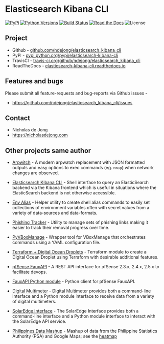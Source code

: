 # Elasticsearch Kibana CLI
[![PyPi](https://img.shields.io/pypi/v/elasticsearch-kibana-cli.svg)](https://pypi.python.org/pypi/elasticsearch-kibana-cli/)
[![Python Versions](https://img.shields.io/pypi/pyversions/elasticsearch-kibana-cli.svg)](https://github.com/ndejong/elasticsearch_kibana_cli/)
[![Build Status](https://api.travis-ci.org/ndejong/elasticsearch_kibana_cli.svg?branch=master)](https://travis-ci.org/ndejong/elasticsearch_kibana_cli/)
[![Read the Docs](https://img.shields.io/readthedocs/elasticsearch-kibana-cli)](https://elasticsearch-kibana-cli.readthedocs.io)
![License](https://img.shields.io/github/license/ndejong/elasticsearch_kibana_cli.svg)

## Project
* Github - [github.com/ndejong/elasticsearch_kibana_cli](https://github.com/ndejong/elasticsearch_kibana_cli)
* PyPI - [pypi.python.org/pypi/elasticsearch-kibana-cli](https://pypi.python.org/pypi/elasticsearch-kibana-cli/)
* TravisCI - [travis-ci.org/github/ndejong/elasticsearch_kibana_cli](https://travis-ci.org/github/ndejong/elasticsearch_kibana_cli)
* ReadTheDocs - [elasticsearch-kibana-cli.readthedocs.io](https://elasticsearch-kibana-cli.readthedocs.io)

## Features and bugs 
Please submit all feature-requests and bug-reports via Github issues - 
* https://github.com/ndejong/elasticsearch_kibana_cli/issues

## Contact
* Nicholas de Jong
* https://nicholasdejong.com

## Other projects same author
* [Arpwitch](https://arpwitch.readthedocs.io) - A modern arpwatch replacement with JSON formatted outputs and easy options to exec commands (eg. `nmap`) when network changes are observed.
* [Elasticsearch Kibana CLI](https://elasticsearch-kibana-cli.readthedocs.io/) - Shell interface to query an ElasticSearch backend via the Kibana frontend which is useful in situations where the ElasticSearch backend is not otherwise accessible.
* [Env Alias](https://env-alias.readthedocs.io) - Helper utility to create shell alias commands to easily set collections of environment variables often with secret values from a variety of data-sources and data-formats.
* [Phishing Tracker](https://github.com/ndejong/phishing-tracker) - Utility to manage sets of phishing links making it easier to track their removal progress over time.
* [PyVBoxManage](https://pyvboxmanage.readthedocs.io) - Wrapper tool for VBoxManage that orchestrates commands using a YAML configuration file.
* [Terraform + Digital Ocean Droplets](https://registry.terraform.io/modules/verbnetworks/droplet/digitalocean/latest) - Terraform module to create a Digital Ocean Droplet using Terraform with desirable additional features.

* [pfSense FauxAPI](https://github.com/ndejong/pfsense_fauxapi) - A REST API interface for pfSense 2.3.x, 2.4.x, 2.5.x to facilitate devops.
* [FauxAPI Python module](https://github.com/ndejong/pfsense_fauxapi_client_python) - Python client for pfSense FauxAPI.

* [Digital Multimeter](https://digital-multimeter.readthedocs.io) - Digital Multimeter provides both a command-line interface and a Python module interface to receive data from a variety of digital multimeters.
* [SolarEdge Interface](https://solaredge-interface.readthedocs.io) - The SolarEdge Interface provides both a command-line interface and a Python module interface to interact with the SolarEdge API service.
* [Philippines Data Mashup](https://github.com/ndejong/philippines-data) - Mashup of data from the Philippine Statistics Authority (PSA) and Google Maps; see the [heatmap](https://nicholasdejong.com/projects/philippines-data/heatmap/)
